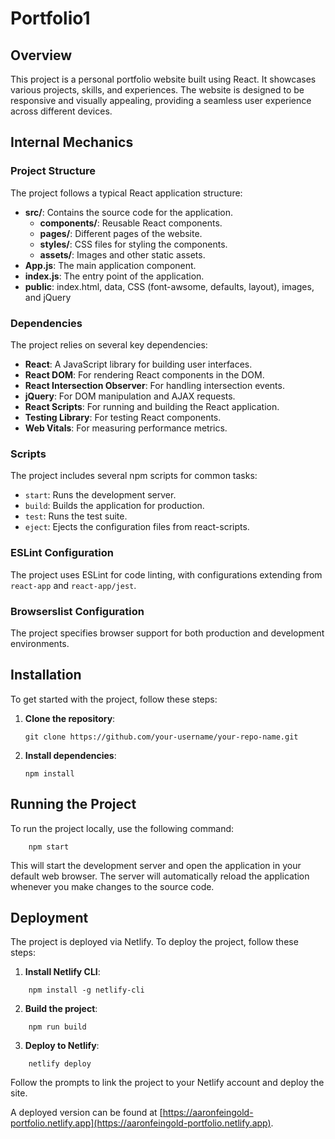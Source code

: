 # Portfolio1

## Overview

This project is a personal portfolio website built using React. It showcases various projects, skills, and experiences. The website is designed to be responsive and visually appealing, providing a seamless user experience across different devices.

## Internal Mechanics

### Project Structure

The project follows a typical React application structure:

- **src/**: Contains the source code for the application.
  - **components/**: Reusable React components.
  - **pages/**: Different pages of the website.
  - **styles/**: CSS files for styling the components.
  - **assets/**: Images and other static assets.
- **App.js**: The main application component.
- **index.js**: The entry point of the application.
- **public**: index.html, data, CSS (font-awsome, defaults, layout), images, and jQuery


### Dependencies

The project relies on several key dependencies:

- **React**: A JavaScript library for building user interfaces.
- **React DOM**: For rendering React components in the DOM.
- **React Intersection Observer**: For handling intersection events.
- **jQuery**: For DOM manipulation and AJAX requests.
- **React Scripts**: For running and building the React application.
- **Testing Library**: For testing React components.
- **Web Vitals**: For measuring performance metrics.

### Scripts

The project includes several npm scripts for common tasks:

- `start`: Runs the development server.
- `build`: Builds the application for production.
- `test`: Runs the test suite.
- `eject`: Ejects the configuration files from react-scripts.

### ESLint Configuration

The project uses ESLint for code linting, with configurations extending from `react-app` and `react-app/jest`.

### Browserslist Configuration

The project specifies browser support for both production and development environments.

## Installation

To get started with the project, follow these steps:

1. **Clone the repository**:
   ```
   git clone https://github.com/your-username/your-repo-name.git
   ```
2. **Install dependencies**:
   ```
   npm install
   ```

## Running the Project

To run the project locally, use the following command:
```
    npm start
```
This will start the development server and open the application in your default web browser. The server will automatically reload the application whenever you make changes to the source code.

## Deployment

The project is deployed via Netlify. To deploy the project, follow these steps:

1. **Install Netlify CLI**:
```
    npm install -g netlify-cli
```
2. **Build the project**:
```
    npm run build
```
3. **Deploy to Netlify**:
```
    netlify deploy
```
   Follow the prompts to link the project to your Netlify account and deploy the site.

A deployed version can be found at [https://aaronfeingold-portfolio.netlify.app](https://aaronfeingold-portfolio.netlify.app).
